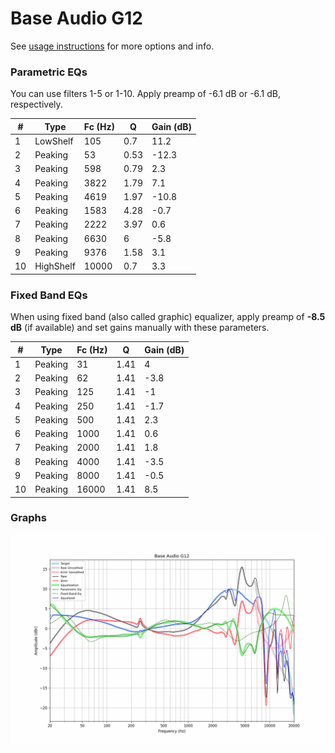 # Base Audio G12
See [usage instructions](https://github.com/jaakkopasanen/AutoEq#usage) for more options and info.

### Parametric EQs
You can use filters 1-5 or 1-10. Apply preamp of -6.1 dB or -6.1 dB, respectively.

|   # | Type      |   Fc (Hz) |    Q |   Gain (dB) |
|-----|-----------|-----------|------|-------------|
|   1 | LowShelf  |       105 | 0.7  |        11.2 |
|   2 | Peaking   |        53 | 0.53 |       -12.3 |
|   3 | Peaking   |       598 | 0.79 |         2.3 |
|   4 | Peaking   |      3822 | 1.79 |         7.1 |
|   5 | Peaking   |      4619 | 1.97 |       -10.8 |
|   6 | Peaking   |      1583 | 4.28 |        -0.7 |
|   7 | Peaking   |      2222 | 3.97 |         0.6 |
|   8 | Peaking   |      6630 | 6    |        -5.8 |
|   9 | Peaking   |      9376 | 1.58 |         3.1 |
|  10 | HighShelf |     10000 | 0.7  |         3.3 |

### Fixed Band EQs
When using fixed band (also called graphic) equalizer, apply preamp of **-8.5 dB** (if available) and set gains manually with these parameters.

|   # | Type    |   Fc (Hz) |    Q |   Gain (dB) |
|-----|---------|-----------|------|-------------|
|   1 | Peaking |        31 | 1.41 |         4   |
|   2 | Peaking |        62 | 1.41 |        -3.8 |
|   3 | Peaking |       125 | 1.41 |        -1   |
|   4 | Peaking |       250 | 1.41 |        -1.7 |
|   5 | Peaking |       500 | 1.41 |         2.3 |
|   6 | Peaking |      1000 | 1.41 |         0.6 |
|   7 | Peaking |      2000 | 1.41 |         1.8 |
|   8 | Peaking |      4000 | 1.41 |        -3.5 |
|   9 | Peaking |      8000 | 1.41 |        -0.5 |
|  10 | Peaking |     16000 | 1.41 |         8.5 |

### Graphs
![](./Base%20Audio%20G12.png)
